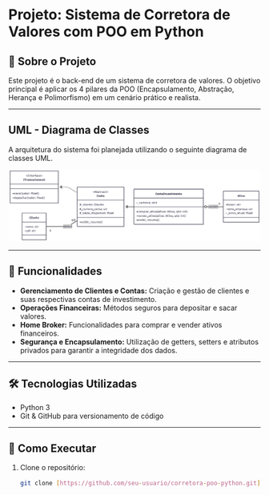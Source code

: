 # Projeto: Sistema de Corretora de Valores com POO em Python

## 📖 Sobre o Projeto

Este projeto é o back-end de um sistema de corretora de valores. O objetivo principal é aplicar os 4 pilares da POO (Encapsulamento, Abstração, Herança e Polimorfismo) em um cenário prático e realista.

---

##  UML - Diagrama de Classes

A arquitetura do sistema foi planejada utilizando o seguinte diagrama de classes UML.

![Diagrama de Classes](docs/uml_finalizado.png)

---

## 🚀 Funcionalidades

- **Gerenciamento de Clientes e Contas:** Criação e gestão de clientes e suas respectivas contas de investimento.
- **Operações Financeiras:** Métodos seguros para depositar e sacar valores.
- **Home Broker:** Funcionalidades para comprar e vender ativos financeiros.
- **Segurança e Encapsulamento:** Utilização de getters, setters e atributos privados para garantir a integridade dos dados.

---

## 🛠️ Tecnologias Utilizadas

- Python 3
- Git & GitHub para versionamento de código

---

## 🏃 Como Executar

1. Clone o repositório:
   ```bash
   git clone [https://github.com/seu-usuario/corretora-poo-python.git](https://github.com/seu-usuario/corretora-poo-python.git)